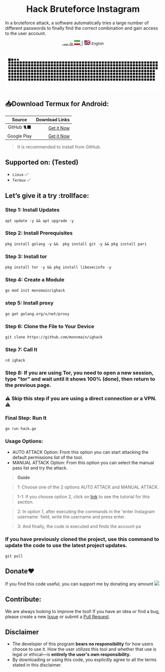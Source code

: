 
<div align="center">
    <h1>Hack Bruteforce Instagram</h1>
</div>
In a bruteforce attack, a software automatically tries a large number of different passwords to finally find the correct combination and gain access to the user account.

<div align="center">
    <p>
        <a href="README-FA.md">
            <small>فارسی</small>
            <img src='images/Flag-iran.png' alt='persian' style='width: 20px;height: 15px;border-radius: 3px;' />
        </a>
        | <img src='images/flag-en.png' alt='English' style='width: 20px;height: 15px;border-radius: 3px;' />
        <small>English</small> </p> 
<br><img src="https://github.com/monsmain/ighack/blob/main/images/snake.svg" width="1280px">
</div>

## 📥Download Termux for Android:
| Source | Download Links
|:--------:| -------------:|
| GitHub 🐈‍⬛|[Get it Now](https://github.com/termux/termux-app/releases)|
| Google Play|[Get it Now](https://play.google.com/store/apps/details?id=com.termux)|                 
> It is recommended to install from GitHub.

## Supported on: (Tested)
- `Linux` ✅
- `Termux` ✅
## Let’s give it a try :trollface:
### Step 1: Install Updates
```
apt update -y && apt upgrade -y
```
### Step 2: Install Prerequisites
```
pkg install golang -y &&  pkg install git -y && pkg install pari
```
### Step 3: Install tor
```
pkg install tor -y && pkg install libexecinfo -y 
```
### Step 4: Create a Module
```
go mod init monsmain/ighack
```
### step 5: Install proxy
```
go get golang.org/x/net/proxy
```
### Step 6: Clone the File to Your Device
```
git clone https://github.com/monsmain/ighack
```
### Step 7: Call It
```
cd ighack
```
### Step 8: If you are using Tor, you need to open a new session, type "tor" and wait until it shows 100% (done), then return to the previous page.
### ⚠️ Skip this step if you are using a direct connection or a VPN. ⚠️
### Final Step: Run It
```
go run hack.go
```
### Usage Options:
- AUTO ATTACK Option: From this option you can start attacking the default permissions list of the tool.
- MANUAL ATTACK Option: From this option you can select the manual pass list and try the attack.

> **Guide**

>1: Choose one of the 2 options AUTO ATTACK and MANUAL ATTACK.

>1-1: If you choose option 2, click on [link](https://github.com/monsmain/ighack/blob/main/Custom%20Pass/EN.md)
to see the tutorial for this section.

>2: In option 1, after executing the commands in the 'enter Instagram username` field, write the username and press enter.

>3: And finally, the code is executed and finds the account pa
### If you have previously cloned the project, use this command to update the code to use the latest project updates.
```
git pull
```
## Donate❤️
If you find this code useful, you can support me by donating any amount <a href="https://monsmain.github.io/index.html#timeline03-1l"><img src="https://img.shields.io/badge/Donate-E5322D?style=for-the-badge&logo=ilovepdf&logoColor=white" /></a>

## Contribute:
We are always looking to improve the tool! If you have an idea or find a bug, please create a new [Issue](https://github.com/monsmain/ighack/issues) or submit a [Pull Request](https://github.com/monsmain/ighack/pulls).
## Disclaimer
* The developer of this program **bears no responsibility** for how users choose to use it. How the user utilizes this tool and whether that use is legal or ethical—is **entirely the user's own responsibility.**
* By downloading or using this code, you explicitly agree to all the terms stated in this disclaimer.


